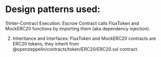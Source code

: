 # Design patterns used:

1)Inter-Contract Execution:
    Escrow Contract calls FluxToken and MockERC20 functions by importing them (aka dependency injection).


2) Inheritance and Interfaces: 
        FluxToken and MockERC20 contracts are ERC20 tokens, they inherit from @openzeppelin/contracts/token/ERC20/ERC20.sol contract.


